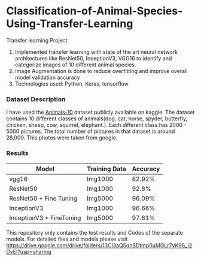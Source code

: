 # Classification-of-Animal-Species-Using-Transfer-Learning
Transfer learning Project

1. Implemented transfer learning with state of the art neural network architectures like ResNet50, InceptionV3, VGG16 to identify and  categorize images of 10 different animal species.
2. Image Augmentation is done to reduce overfitting and improve overall model validation accuracy
3. Technologies used: Python, Keras, tensorflow

### Dataset Description
I have used the [Animals-10](https://www.kaggle.com/alessiocorrado99/animals10) dataset publicly available on kaggle. The dataset contains 10 different classes of animals(dog, cat, horse, spyder, butterfly, chicken, sheep, cow, squirrel, elephant.). Each different class has 2000 - 5000 pictures. The total number of pictures in that dataset is around 28,000. This photos were taken from google. 


### Results
| Model                    	| Training Data 	| Accuracy 	|
|--------------------------	|---------------	|----------	|
| vgg16                    	| Img1000       	| 82.92%   	|
| ResNet50                 	| Img1000       	| 92.8%    	|
| ResNet50 + Fine Tuning   	| Img5000       	| 96.09%   	|
| InceptionV3              	| Img1000       	| 96.66%   	|
| InceptionV3 + FineTuning 	| Img5000       	| 97.81%   	|

This repository only contains the test results and Codes of the separate models. For detailed files and models please visit https://drive.google.com/drive/folders/13Cl3aQ5qnSDtmp0uMGLr7yK96_j2DvEI?usp=sharing